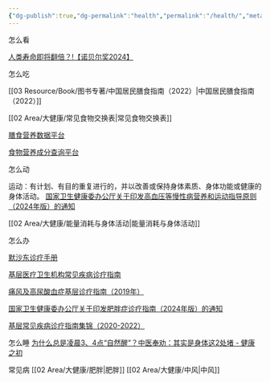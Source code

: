 ```yaml
---
{"dg-publish":true,"dg-permalink":"health","permalink":"/health/","metatags":{"description":"这里是 🏡Davon的数字花园，是个人不断发展的想法的集合，作为半成品的思考，在可探索的空间中，随时间推移不断播种、修剪、塑造","og:site_name":"DavonOs","og:title":"大健康","og:type":"article","og:url":"https://zuji.eu.org/area/health","og:image":null,"og:image:width":"400","og:image:alt":"articlecover","og:locale":"zh_cn"},"dgShowInlineTitle":true,"created":"2024-12-03 10:16","updated":"2025-07-17 12:56"}
---
```


怎么看

[人类寿命即将翻倍？!【诺贝尔奖2024】](https://www.bilibili.com/video/BV18cmMYwEtj)

怎么吃

[[03 Resource/Book/图书专著/中国居民膳食指南（2022）\|中国居民膳食指南（2022）]]

[[02 Area/大健康/常见食物交换表\|常见食物交换表]]

[膳食营养数据平台](https://nutrition.zju.edu.cn/#/layout/foodcompositiontable/foodClassify)

[食物营养成分查询平台](https://nlc.chinanutri.cn/fq/)

怎么动

运动：有计划、有目的重复进行的，并以改善或保持身体素质、身体功能或健康的身体活动。
[国家卫生健康委办公厅关于印发高血压等慢性病营养和运动指导原则（2024年版）的通知](https://www.gov.cn/zhengce/zhengceku/202407/content_6960475.htm)

[[02 Area/大健康/能量消耗与身体活动\|能量消耗与身体活动]]

怎么办

[默沙东诊疗手册](https://www.msdmanuals.cn/)

[基层医疗卫生机构常见疾病诊疗指南](https://www.jcyipong.com/medicineDocDetail.action?docID=1157)

[痛风及高尿酸血症基层诊疗指南（2019年）](https://cmab.yiigle.com/uploads/guide_html/%E7%97%9B%E9%A3%8E%E5%8F%8A%E9%AB%98%E5%B0%BF%E9%85%B8%E8%A1%80%E7%97%87%E5%9F%BA%E5%B1%82%E8%AF%8A%E7%96%97%E6%8C%87%E5%8D%97%EF%BC%882019%E5%B9%B4%EF%BC%89.html)

[国家卫生健康委办公厅关于印发肥胖症诊疗指南（2024年版）的通知](https://www.gov.cn/zhengce/zhengceku/202410/content_6981734.htm)

[基层常见疾病诊疗指南集锦（2020-2022）](https://www.medjournals.cn/clinic/getClinicList.do?subjectId=120)

怎么睡
[为什么总是凌晨3、4点“自然醒”？中医奉劝：其实是身体这2处堵 - 健康之初](https://www.jiankangzhichu.com/article/detail/592284.html)

常见病
[[02 Area/大健康/肥胖\|肥胖]]
[[02 Area/大健康/中风\|中风]]
